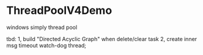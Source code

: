 # ThreadPoolV4Demo
windows  simply thread pool

tbd: 1, build "Directed Acyclic Graph" when delete/clear task
     2, create inner msg timeout watch-dog thread;
